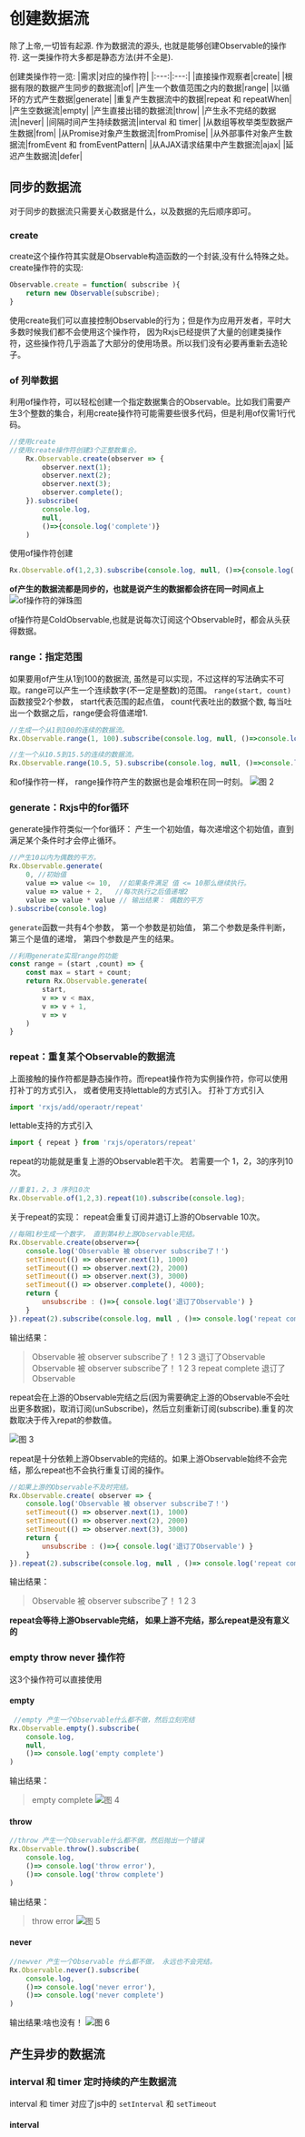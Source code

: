 # 创建数据流

除了上帝,一切皆有起源.
作为数据流的源头, 也就是能够创建Observable的操作符.
这一类操作符大多都是静态方法(并不全是).

创建类操作符一览:
|需求|对应的操作符|
|:---:|:---:|
|直接操作观察者|create|
|根据有限的数据产生同步的数据流|of|
|产生一个数值范围之内的数据|range|
|以循环的方式产生数据|generate|
|重复产生数据流中的数据|repeat 和 repeatWhen|
|产生空数据流|empty|
|产生直接出错的数据流|throw|
|产生永不完结的数据流|never|
|间隔时间产生持续数据流|interval 和 timer|
|从数组等枚举类型数据产生数据|from|
|从Promise对象产生数据流|fromPromise|
|从外部事件对象产生数据流|fromEvent 和 fromEventPattern|
|从AJAX请求结果中产生数据流|ajax|
|延迟产生数据流|defer|

## 同步的数据流
对于同步的数据流只需要关心数据是什么，以及数据的先后顺序即可。

### create
create这个操作符其实就是Observable构造函数的一个封装,没有什么特殊之处。
create操作符的实现:
```js
Observable.create = function( subscribe ){
    return new Observable(subscribe);
}

```
使用create我们可以直接控制Observable的行为；但是作为应用开发者，平时大多数时候我们都不会使用这个操作符， 因为Rxjs已经提供了大量的创建类操作符，这些操作符几乎涵盖了大部分的使用场景。所以我们没有必要再重新去造轮子。



### of 列举数据
利用of操作符，可以轻松创建一个指定数据集合的Observable。比如我们需要产生3个整数的集合，利用create操作符可能需要些很多代码，但是利用of仅需1行代码。
```js
//使用create
//使用create操作符创建3个正整数集合。
    Rx.Observable.create(observer => {
        observer.next(1);
        observer.next(2);
        observer.next(3);
        observer.complete();
    }).subscribe(
        console.log,
        null,
        ()=>{console.log('complete')}
    )
```
使用of操作符创建
```js
Rx.Observable.of(1,2,3).subscribe(console.log, null, ()=>{console.log('complete')});
```
**of产生的数据流都是同步的，也就是说产生的数据都会挤在同一时间点上**
![of操作符的弹珠图](images/ddabda1f10390ebdc6e6580428e228143166241a6ea3b8769eee9f0a6a021ab6.png)

of操作符是ColdObservable,也就是说每次订阅这个Observable时，都会从头获得数据。

### range：指定范围
如果要用of产生从1到100的数据流, 虽然是可以实现，不过这样的写法确实不可取。range可以产生一个连续数字(不一定是整数)的范围。
`range(start, count)`函数接受2个参数， start代表范围的起点值， count代表吐出的数据个数, 每当吐出一个数据之后，range便会将值递增1.
```js
//生成一个从1到100的连续的数据流。
Rx.Observable.range(1, 100).subscribe(console.log, null, ()=>console.log('complete'))
```
```js
//生一个从10.5到15.5的连续的数据流。
Rx.Observable.range(10.5, 5).subscribe(console.log, null, ()=>console.log('complete'))
```
和of操作符一样， range操作符产生的数据也是会堆积在同一时刻。
![图 2](images/119fa4f7d8d18bec3d32f469377ccaf916ad0a3ac52756120b4a02c168da0add.png)  

### generate：Rxjs中的for循环
generate操作符类似一个for循环： 产生一个初始值，每次递增这个初始值，直到满足某个条件时才会停止循环。
```js
//产生10以内为偶数的平方。
Rx.Observable.generate(
    0, //初始值
    value => value <= 10,  //如果条件满足 值 <= 10那么继续执行。
    value => value + 2,   //每次执行之后值递增2
    value => value * value // 输出结果： 偶数的平方
).subscribe(console.log)
```
`generate`函数一共有4个参数， 第一个参数是初始值， 第二个参数是条件判断， 第三个是值的递增， 第四个参数是产生的结果。
```js
//利用generate实现range的功能
const range = (start ,count) => {
    const max = start + count;
    return Rx.Observable.generate(
        start,
        v => v < max,
        v => v + 1,
        v => v
    )
}
```

### repeat：重复某个Observable的数据流
上面接触的操作符都是静态操作符。而repeat操作符为实例操作符，你可以使用打补丁的方式引入， 或者使用支持lettable的方式引入。
打补丁方式引入
```js
import 'rxjs/add/operaotr/repeat'
```
lettable支持的方式引入
```js
import { repeat } from 'rxjs/operators/repeat'
```
repeat的功能就是重复上游的Observable若干次。
若需要一个 1，2，3的序列10次。
```js
//重复1，2，3 序列10次
Rx.Observable.of(1,2,3).repeat(10).subscribe(console.log);
```
关于repeat的实现： repeat会重复订阅并退订上游的Observable 10次。
```js
//每隔1秒生成一个数字， 直到第4秒上游Observable完结。
Rx.Observable.create(observer=>{
    console.log('Observable 被 observer subscribe了！')
    setTimeout(() => observer.next(1), 1000)
    setTimeout(() => observer.next(2), 2000)
    setTimeout(() => observer.next(3), 3000)
    setTimeout(() => observer.complete(), 4000);
    return {
        unsubscribe : ()=>{ console.log('退订了Observable') }
    }
}).repeat(2).subscribe(console.log, null , ()=> console.log('repeat complete'));
```
输出结果：
> Observable 被 observer subscribe了！
> 1
> 2
> 3
> 退订了Observable
> Observable 被 observer subscribe了！
> 1
> 2
> 3
> repeat complete
> 退订了Observable

repeat会在上游的Observable完结之后(因为需要确定上游的Observable不会吐出更多数据)，取消订阅(unSubscribe)，然后立刻重新订阅(subscribe).重复的次数取决于传入repat的参数值。

![图 3](images/ca85c84e2b7670009e3dc824a9a9f569d02ff36611c5c8fd31e0a8c409af9d6d.png)  


repeat是十分依赖上游Observable的完结的。如果上游Observable始终不会完结，那么repeat也不会执行重复订阅的操作。
```js
//如果上游的Observable不及时完结。
Rx.Observable.create( observer => {
    console.log('Observable 被 observer subscribe了！')
    setTimeout(() => observer.next(1), 1000)
    setTimeout(() => observer.next(2), 2000)
    setTimeout(() => observer.next(3), 3000) 
    return {
        unsubscribe : ()=>{ console.log('退订了Observable') }
    }
}).repeat(2).subscribe(console.log, null , ()=> console.log('repeat complete'));
```
输出结果：
> Observable 被 observer subscribe了！
> 1
> 2
> 3

**repeat会等待上游Observable完结， 如果上游不完结，那么repeat是没有意义的**

### empty throw never 操作符
这3个操作符可以直接使用
#### empty
```js
 //empty 产生一个Observable什么都不做，然后立刻完结
Rx.Observable.empty().subscribe(
    console.log, 
    null, 
    ()=> console.log('empty complete')
)
```
输出结果：
> empty complete
![图 4](images/2fe4b2e44d3646960578720e292cf7d665fa37f5f335a641ba0ec31252bc9bb9.png)  

#### throw
```js
//throw 产生一个Observable什么都不做，然后抛出一个错误
Rx.Observable.throw().subscribe(
    console.log, 
    ()=> console.log('throw error'), 
    ()=> console.log('throw complete')
)
```
输出结果：
> throw error
![图 5](images/0b470e03620e4376b8cf0a0cfee3f619352c2de74437902120c1bbd281ee8088.png)  

#### never
```js
//newver 产生一个Observable 什么都不做， 永远也不会完结。
Rx.Observable.never().subscribe(
    console.log, 
    ()=> console.log('never error'), 
    ()=> console.log('never complete')
)
```
输出结果:啥也没有！
![图 6](images/d86a5d877bc94f318526f560146f65d3a0e3c22c641cbfa833441804ac3e10c4.png)  


## 产生异步的数据流

### interval 和 timer 定时持续的产生数据流

interval 和 timer 对应了js中的 `setInterval` 和  `setTimeout`

#### interval

